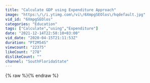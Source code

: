 ```yaml
---
title: "Calculate GDP using Expenditure Approach"
image: "https:\/\/i.ytimg.com\/vi\/6XmpgSEOlos\/hqdefault.jpg"
vid_id: "6XmpgSEOlos"
categories: "Education"
tags: ["Calculate","using","Expenditure"]
date: "2021-12-14T22:58:10+03:00"
vid_date: "2020-04-15T21:11:53Z"
duration: "PT2M54S"
viewcount: "22375"
likeCount: "278"
dislikeCount: ""
channel: "SouthFloridaState"
---
```

{% raw %}{% endraw %}

